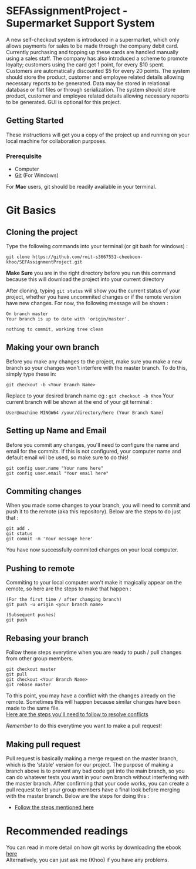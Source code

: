 # SEFAssignmentProject - Supermarket Support System 
A new self-checkout system is introduced in a supermarket, which only allows payments for sales to be made through the company debit card. 
Currently purchasing and topping up these cards are handled manually using a sales staff. The company has also introduced a scheme to promote 
loyalty; customers using the card get 1 point, for every $10 spent. Customers are automatically discounted $5 for every 20 points. The system 
should store the product, customer and employee related details allowing necessary reports to be generated. Data may be stored in relational 
database or flat files or through serialization.  The system should store product, customer and employee related details allowing necessary 
reports to be generated. GUI is optional for this project. 
## Getting Started
These instructions will get you a copy of the project up and running on your local machine for collaboration purposes.
### Prerequisite
* Computer
* [Git](https://git-scm.com/) (For Windows)

For **Mac** users, git should be readily available in your terminal.  

# Git Basics
## Cloning the project
Type the following commands into your terminal (or git bash for windows) :
```
git clone https://github.com/rmit-s3667551-cheeboon-khoo/SEFAssignmentProject.git
```
**Make Sure** you are in the right directory before you run this command because this will download the project into your current directory  

After cloning, typing `git status` will show you the current status of your project, whether you have uncommited changes or if the remote 
version have new changes. For now, the following message will be shown :
```
On branch master
Your branch is up to date with 'origin/master'.

nothing to commit, working tree clean
```
## Making your own branch
Before you make any changes to the project, make sure you make a new branch so your changes won't interfere with the master branch. To do this,
simply type these in:
```
git checkout -b <Your Branch Name>
```
Replace <Your Branch Name> to your desired branch name eg :  `git checkout -b Khoo` 
Your current branch will be shown at the end of your git terminal :
```
User@machine MINGW64 /your/directory/here (Your Branch Name)
```
## Setting up Name and Email
Before you commit any changes, you'll need to configure the name and email for the commits. If this is not configured, your computer name and 
default email will be used, so make sure to do this!
```
git config user.name "Your name here"
git config user.email "Your email here"
```
## Commiting changes
When you made some changes to your branch, you will need to commit and push it to the remote (aka this repository). Below are the steps to do just 
that :
```
git add .
git status
git commit -m 'Your message here'
```
You have now successfully commited changes on your local computer.

## Pushing to remote
Commiting to your local computer won't make it magically appear on the remote, so here are the steps to make that happen :  
```
(For the first time / after changing branch)
git push -u origin <your branch name>

(Subsequent pushes)
git push
```
## Rebasing your branch
Follow these steps everytime when you are ready to push / pull changes from other group members.
```
git checkout master
git pull
git checkout <Your Branch Name>
git rebase master
```
To this point, you may have a conflict with the changes already on the remote. Sometimes this will happen because similar changes have 
been made to the same file.  
[Here are the steps you'll need to follow to resolve conflicts](https://help.github.com/articles/resolving-merge-conflicts-after-a-git-rebase/)  

_Remember_ to do this everytime you want to make a pull request!

## Making pull request
Pull request is basically making a merge request on the master branch, which is the 'stable' version for our project. The purpose of making a
branch above is to prevent any bad code get into the main branch, so you can do whatever tests you want in your own branch without 
interfering with the master branch. After confirming that your code works, you can create a pull request to let your group members have a final
look before merging with the master branch. Below are the steps for doing this :  

* [Follow the steps mentioned here](https://help.github.com/articles/creating-a-pull-request/)

# Recommended readings
You can read in more detail on how git works by downloading the ebook [here](https://git-scm.com/book/en/v2)  
Alternatively, you can just ask me (Khoo) if you have any problems.
